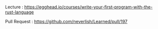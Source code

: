 Lecture : https://egghead.io/courses/write-your-first-program-with-the-rust-language

Pull Request : https://github.com/neverlish/Learned/pull/197